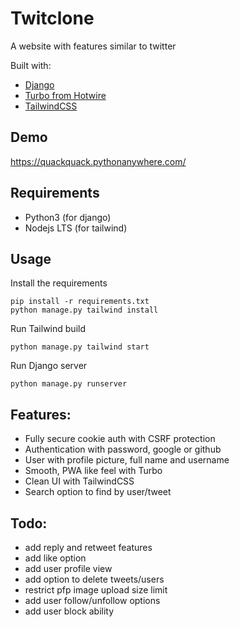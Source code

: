 # Twitclone

A website with features similar to twitter

Built with:
 - [Django](https://www.djangoproject.com/)
 - [Turbo from Hotwire](https://turbo.hotwired.dev/)
 - [TailwindCSS](https://tailwindcss.com/)


## Demo
https://quackquack.pythonanywhere.com/

## Requirements
 - Python3 (for django)
 - Nodejs LTS (for tailwind)


## Usage

Install the requirements

```
pip install -r requirements.txt
python manage.py tailwind install
```


Run Tailwind build
```
python manage.py tailwind start
```


Run Django server
```
python manage.py runserver
```

## Features:
 - Fully secure cookie auth with CSRF protection
 - Authentication with password, google or github
 - User with profile picture, full name and username
 - Smooth, PWA like feel with Turbo
 - Clean UI with TailwindCSS
 - Search option to find by user/tweet


## Todo:
 - add reply and retweet features
 - add like option
 - add user profile view
 - add option to delete tweets/users
 - restrict pfp image upload size limit
 - add user follow/unfollow options
 - add user block ability

